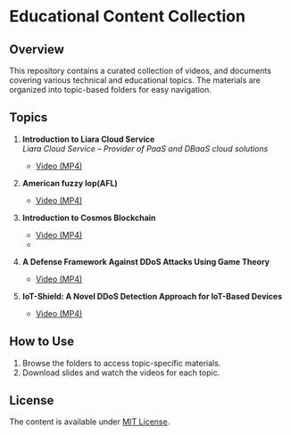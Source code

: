 
# Educational Content Collection

## Overview
This repository contains a curated collection of videos, and documents covering various technical and educational topics. The materials are organized into topic-based folders for easy navigation.

## Topics

1. **Introduction to Liara Cloud Service**  
    *Liara Cloud Service – Provider of PaaS and DBaaS cloud solutions*
   - [Video (MP4)](https://www.youtube.com/watch?v=oc8WpXG-Mi0)

2. **American fuzzy lop(AFL)**
   - [Video (MP4)](https://www.youtube.com/watch?v=xBiQqzzqVPo)

3. **Introduction to Cosmos Blockchain**
   - [Video (MP4)](https://www.aparat.com/v/rI2z8)
   - 
4. **A Defense Framework Against DDoS Attacks Using Game Theory**
   - [Video (MP4)](https://www.youtube.com/watch?v=-8fHVWVFCeY)
  
5. **IoT-Shield: A Novel DDoS Detection Approach for IoT-Based Devices**
   - [Video (MP4)](https://www.youtube.com/watch?v=G1uyrZNrRX4)



## How to Use
1. Browse the folders to access topic-specific materials.
2. Download slides and watch the videos for each topic.

## License
The content is available under [MIT License](LICENSE).
